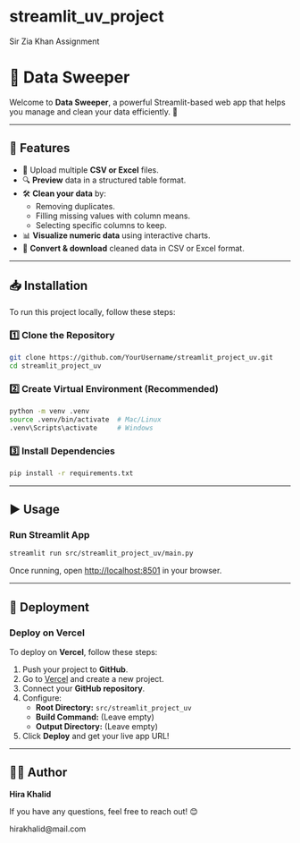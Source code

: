 # streamlit_uv_project
Sir Zia Khan Assignment

# 💽 Data Sweeper

Welcome to **Data Sweeper**, a powerful Streamlit-based web app that helps you manage and clean your data efficiently. 🚀

---

## 📌 Features

- 📂 Upload multiple **CSV or Excel** files.
- 🔍 **Preview** data in a structured table format.
- 🛠 **Clean your data** by:
  - Removing duplicates.
  - Filling missing values with column means.
  - Selecting specific columns to keep.
- 📊 **Visualize numeric data** using interactive charts.
- 📝 **Convert & download** cleaned data in CSV or Excel format.

---

## 📥 Installation

To run this project locally, follow these steps:

### **1️⃣ Clone the Repository**

```sh
git clone https://github.com/YourUsername/streamlit_project_uv.git
cd streamlit_project_uv
```

### **2️⃣ Create Virtual Environment (Recommended)**

```sh
python -m venv .venv
source .venv/bin/activate  # Mac/Linux
.venv\Scripts\activate     # Windows
```

### **3️⃣ Install Dependencies**

```sh
pip install -r requirements.txt
```

---

## ▶ Usage

### **Run Streamlit App**

```sh
streamlit run src/streamlit_project_uv/main.py
```

Once running, open [http://localhost:8501](http://localhost:8501) in your browser.

---

## 🚀 Deployment

### **Deploy on Vercel**

To deploy on **Vercel**, follow these steps:

1. Push your project to **GitHub**.
2. Go to [Vercel](https://vercel.com/) and create a new project.
3. Connect your **GitHub repository**.
4. Configure:
   - **Root Directory:** `src/streamlit_project_uv`
   - **Build Command:** (Leave empty)
   - **Output Directory:** (Leave empty)
5. Click **Deploy** and get your live app URL!

---

## 👩‍💻 Author

**Hira Khalid**

If you have any questions, feel free to reach out! 😊

hirakhalid\@mail.com

